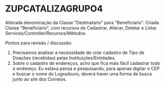 # ZUPCATALIZAGRUPO4
Alterada denominação da Classe "Destinatario" para "Beneficiario".
Criada Classe "Beneficiario", com recursos de Cadastrar, Alterar, Deletar e Listar. Services/Controller/Recursos/Métodos.

Pontos para revisão / discussão:
1) Precisamos analisar a necessidade de criar cadastro de Tipo de Doações (recebidas) pelas Instituições/Entidades.
2) Sobre o cadastro de endereços, acho que fica mais fácil cadastrar todo o endereço. Eu estava pensa e pesquisando, para apenas digitar o CEP e buscar o nome do Logradouro, deverá haver uma forma de busca junto ao site dos Correios.
